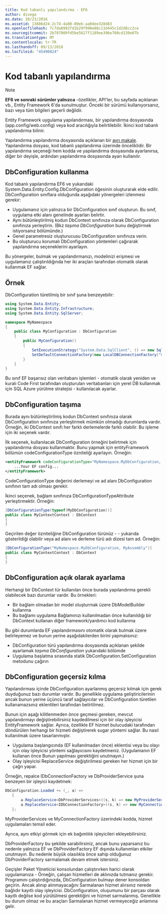```yaml
---
title: Kod tabanlı yapılandırma - EF6
author: divega
ms.date: 10/23/2016
ms.assetid: 13886d24-2c74-4a00-89eb-aa0dee328d83
ms.openlocfilehash: 7c7da8992fd1b29f998e08c13d445c1d2d8cc2ce
ms.sourcegitcommit: 2b787009fd5be5627f1189ee396e708cd130e07b
ms.translationtype: MT
ms.contentlocale: tr-TR
ms.lasthandoff: 09/13/2018
ms.locfileid: "45490824"
---
```

# <a name="code-based-configuration"></a>Kod tabanlı yapılandırma
> [!NOTE]
> **EF6 ve sonraki sürümler yalnızca** -özellikler, API'ler, bu sayfada açıklanan vb., Entity Framework 6'da sunulmuştur. Önceki bir sürümü kullanıyorsanız, bazı veya tüm bilgileri geçerli değildir.  

Entity Framework uygulama yapılandırması, bir yapılandırma dosyasında (app.config/web.config) veya kod aracılığıyla belirtilebilir. İkinci kod tabanlı yapılandırma bilinir.  

Yapılandırma yapılandırma dosyasında açıklanan bir [ayrı makale](config-file.md). Yapılandırma dosyası, kod tabanlı yapılandırma üzerinde önceliklidir. Bir yapılandırma seçeneği hem kodda ve yapılandırma dosyasında ayarlanırsa, diğer bir deyişle, ardından yapılandırma dosyasında ayarı kullanılır.  

## <a name="using-dbconfiguration"></a>DbConfiguration kullanma  

Kod tabanlı yapılandırma EF6 ve yukarıdaki System.Data.Entity.Config.DbConfiguration öğesinin oluşturarak elde edilir. DbConfiguration sınıflara olduğunda aşağıdaki yönergeleri izlenmesi gerekir:  

- Uygulamanız için yalnızca bir DbConfiguration sınıf oluşturun. Bu sınıf, uygulama etki alanı genelinde ayarları belirtir.  
- Aynı bütünleştirilmiş kodun DbContext sınıfınıza olarak DbConfiguration sınıfınıza yerleştirin. (Bkz *taşıma DbConfiguration* bunu değiştirmek istiyorsanız bölümünde.)  
- Genel parametresiz oluşturucusu DbConfiguration sınıfınıza verin.  
- Bu oluşturucu korumalı DbConfiguration yöntemleri çağırarak yapılandırma seçeneklerini ayarlayın.  

Bu yönergeler, bulmak ve yapılandırmanızı, modelinizi erişmesi ve uygulamanız çalıştırıldığında her iki araçları tarafından otomatik olarak kullanmak EF sağlar.  

## <a name="example"></a>Örnek  

DbConfiguration türetilmiş bir sınıf şuna benzeyebilir:  

``` csharp
using System.Data.Entity;
using System.Data.Entity.Infrastructure;
using System.Data.Entity.SqlServer;

namespace MyNamespace
{
    public class MyConfiguration : DbConfiguration
    {
        public MyConfiguration()
        {
            SetExecutionStrategy("System.Data.SqlClient", () => new SqlAzureExecutionStrategy());
            SetDefaultConnectionFactory(new LocalDBConnectionFactory("mssqllocaldb"));
        }
    }
}
```  

Bu sınıf EF başarısız olan veritabanı işlemleri - otomatik olarak yeniden ve kuralı Code First tarafından oluşturulan veritabanları için yerel DB kullanmak için SQL Azure yürütme stratejisi - kullanılacak ayarlar.  

## <a name="moving-dbconfiguration"></a>DbConfiguration taşıma  

Burada aynı bütünleştirilmiş kodun DbContext sınıfınıza olarak DbConfiguration sınıfınıza yerleştirmek mümkün olmadığı durumlarda vardır. Örneğin, iki DbContext sınıfı her farklı derlemelerde farklı olabilir. Bu işleme için iki seçenek vardır.  

İlk seçenek, kullanılacak DbConfiguration örneğini belirtmek için yapılandırma dosyası kullanmaktır. Bunu yapmak için entityFramework bölümün codeConfigurationType özniteliği ayarlayın. Örneğin:  

``` xml
<entityFramework codeConfigurationType="MyNamespace.MyDbConfiguration, MyAssembly">
    ...Your EF config...
</entityFramework>
```  

CodeConfigurationType değerini derlemeyi ve ad alanı DbConfiguration sınıfının tam adı olması gerekir.  

İkinci seçenek, bağlam sınıfınıza DbConfigurationTypeAttribute yerleştirmektir. Örneğin:  

``` csharp  
[DbConfigurationType(typeof(MyDbConfiguration))]
public class MyContextContext : DbContext
{
}
```  

Geçirilen değer özniteliğine DbConfiguration türünüz - - yukarıda gösterildiği olabilir veya ad alanı ve derleme türü adı dizesi tam ad. Örneğin:  

``` csharp
[DbConfigurationType("MyNamespace.MyDbConfiguration, MyAssembly")]
public class MyContextContext : DbContext
{
}
```  

## <a name="setting-dbconfiguration-explicitly"></a>DbConfiguration açık olarak ayarlama  

Herhangi bir DbContext tür kullanılan önce burada yapılandırma gerekli olabilecek bazı durumlar vardır. Bu örnekleri:  

- Bir bağlam olmadan bir model oluşturmak üzere DbModelBuilder kullanma  
- Bu bağlamı uygulama Bağlamınızı kullanılmadan önce kullanıldığı bir DbContext kullanan diğer framework/yardımcı kod kullanma  

Bu gibi durumlarda EF yapılandırmasını otomatik olarak bulmak üzere belirleyemez ve bunun yerine aşağıdakilerden birini yapmalısınız:  

- DbConfiguration türü yapılandırma dosyasında açıklanan şekilde ayarlamak *taşıma DbConfiguration* yukarıdaki bölümde
- Uygulama başlatma sırasında statik DbConfiguration.SetConfiguration metodunu çağırın  

## <a name="overriding-dbconfiguration"></a>DbConfiguration geçersiz kılma  

Yapılandırması içinde DbConfiguration ayarlanmış geçersiz kılmak için gerek duyduğunuz bazı durumlar vardır. Bu genellikle uygulama geliştiricilerinin ancak bunun yerine üçüncü taraf sağlayıcılar ve DbConfiguration türetilen kullanamazsınız eklentileri tarafından belirtilmez.  

Bunun için aşağı kilitlenmeden önce geçmesi gereken, mevcut yapılandırmayı değiştirebilirsiniz kaydedilmesi için bir olay işleyicisi EntityFramework sağlar.  Ayrıca, özellikle EF hizmet bulucudaki tarafından döndürülen herhangi bir hizmeti değiştirerek sugar yöntemi sağlar. Bu nasıl kullanılmak üzere tasarlanmıştır.  

- Uygulama başlangıcında (EF kullanılmadan önce) eklentisi veya bu olayı için olay işleyicisi yöntemi sağlayıcısını kaydetmeniz. (Uygulamanın EF kullanan önce Bunun yapılması gerektiğini unutmayın.)  
- Olay işleyicisi ReplaceService değiştirilmesi gereken her hizmet için bir çağrı yapar.  

Örneğin, repalce IDbConnectionFactory ve DbProviderService şuna benzeyen bir işleyici kaydetmek:  

``` csharp
DbConfiguration.Loaded += (_, a) =>
   {
       a.ReplaceService<DbProviderServices>((s, k) => new MyProviderServices(s));
       a.ReplaceService<IDbConnectionFactory>((s, k) => new MyConnectionFactory(s));
   };
```  

MyProviderServices ve MyConnectionFactory üzerindeki kodda, hizmet uygulamaları temsil eder.  

Ayrıca, aynı etkiyi görmek için ek bağımlılık işleyicileri ekleyebilirsiniz.  

DbProviderFactory bu şekilde sarabilirsiniz, ancak bunu yaparsanız bu nedenle yalnızca EF ve DbProviderFactory EF dışında kullanımları etkiler unutmayın. Bu nedenle büyük olasılıkla önce sahip olduğunuz DbProviderFactory sarmalamak devam etmek istersiniz.  

Geçişler Paket Yöneticisi konsolundan çalıştırırken harici olarak uygulamanıza - Örneğin, çalışan hizmetleri de aklınızda tutmanız gerekir. Programını çalıştırdığınızda, DbConfiguration bulmayı dener konsoldan geçirin. Ancak alınıp alınmayacağını Sarmalanan hizmet alırsınız nerede bağlıdır kayıtlı olay işleyicisi. DbConfiguration, oluşumunu bir parçası olarak kayıtlı değilse kod yürütülmesi gerektiğini ve hizmet sarmalanmış. Genellikle bu durum olmaz ve bu araçları Sarmalanan hizmet vermeyeceğiz anlamına gelir.  
